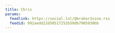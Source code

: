 ```yaml
---
title: Chris
params:
  feedlink: https://social.lol/@braker1nine.rss
  feedid: 992aedd22d50517252b59db7905930bb
---
```

